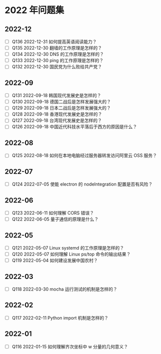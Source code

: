 # 2022 年问题集

## 2022-12

- [ ] Q136 2022-12-31 如何提高英语阅读能力？
- [ ] Q135 2022-12-30 翻墙的工作原理是怎样的？
- [ ] Q134 2022-12-30 DNS 的工作原理是怎样的？
- [ ] Q133 2022-12-30 ping 的工作原理是怎样的？
- [ ] Q132 2022-12-30 国民党为什么败给共产党？

## 2022-09

- [ ] Q131 2022-09-18 韩国现代发展史是怎样的？
- [ ] Q130 2022-09-18 德国二战后是怎样发展强大的？
- [ ] Q129 2022-09-18 日本二战后是怎样发展强大的？
- [ ] Q128 2022-09-18 香港现代发展史是怎样的？
- [ ] Q127 2022-09-18 台湾现代发展史是怎样的？
- [ ] Q126 2022-09-18 中国近代科技水平落后于西方的原因是什么？

## 2022-08

- [ ] Q125 2022-08-18 如何在本地电脑经过服务器转发访问阿里云 OSS 服务？

## 2022-07

- [ ] Q124 2022-07-05 使能 electron 的 nodeIntegration 配置是否有风险？

## 2022-06

- [ ] Q123 2022-06-11 如何理解 CORS 错误？
- [ ] Q122 2022-06-05 量子通信的原理是什么？

## 2022-05

- [ ] Q121 2022-05-07 Linux systemd 的工作原理是怎样的？
- [ ] Q120 2022-05-07 如何理解 Linux ps/top 命令的输出结果？
- [ ] Q119 2022-05-04 如何建设发展中国农村？

## 2022-03

- [ ] Q118 2022-03-30 mocha 运行测试的机制是怎样的？

## 2022-02

- [ ] Q117 2022-02-11 Python import 机制是怎样的？

## 2022-01

- [ ] Q116 2022-01-15 如何理解齐次坐标中 w 分量的几何意义？
